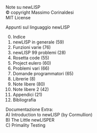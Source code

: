 Note su newLISP  
© copyright Massimo Corinaldesi  
MIT License  
    
Appunti sul linguaggio newLISP  
  
00) Indice  
01) newLISP in generale (59)  
02) Funzioni varie (76)  
03) newLISP 99 problemi (28)  
04) Rosetta code (55)  
05) Project eulero (60)  
06) Problemi vari (66)  
07) Domande programmatori (65)  
08) Librerie (8)  
09) Note libere (80)  
10) Note libere 2 (42)  
11) Appendici (21)  
12) Bibliografia  

Documentazione Extra:  
A) Introduction to newLISP (by Cormullion)  
B) The Little newLISPER  
C) Primality Testing  


